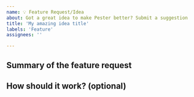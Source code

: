 ```yaml
---
name: 💡 Feature Request/Idea
about: Got a great idea to make Pester better? Submit a suggestion
title: 'My amazing idea title'
labels: 'Feature'
assignees: ''

---
```


<!-- Thank you for using Pester!
Good ideas are always welcome and there's no commitment to implement it yourself, but feel free to contribute after an initial discussion.

- Try out the latest version of Pester - maybe your request is already available. See [Installation and update guide](https://pester.dev/docs/introduction/installation).
- See [README](https://github.com/pester/Pester) for the latest updates and newest features.
- Search for existing issues to matches your idea. A popular issue/request is more likely to be prioritized.
-->

## Summary of the feature request
<!-- A clear and concise description of your idea. What problem do you want to solve?
As a user I'd like to be able to get X by doing Y. This would be very useful in situations like Z. -->


## How should it work? (optional)
<!-- Do you already have an idea of how this experience should be?
Feel free to provide a short demo of usage and expected results. -->

